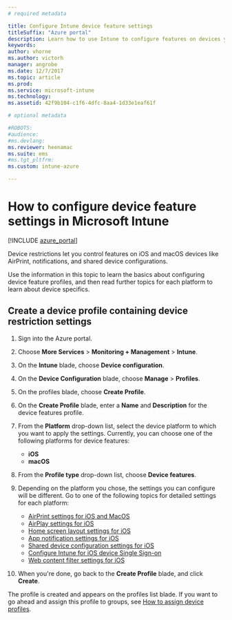 ```yaml
---
# required metadata

title: Configure Intune device feature settings
titleSuffix: "Azure portal"
description: Learn how to use Intune to configure features on devices you manage."
keywords:
author: vhorne
ms.author: victorh
manager: angrobe
ms.date: 12/7/2017
ms.topic: article
ms.prod:
ms.service: microsoft-intune
ms.technology:
ms.assetid: 42f9b104-c1f6-4dfc-8aa4-1d33e1eaf61f

# optional metadata

#ROBOTS:
#audience:
#ms.devlang:
ms.reviewer: heenamac
ms.suite: ems
#ms.tgt_pltfrm:
ms.custom: intune-azure

---
```


# How to configure device feature settings in Microsoft Intune

[!INCLUDE [azure_portal](./includes/azure_portal.md)]

Device restrictions let you control features on iOS and macOS devices like AirPrint, notifications, and shared device configurations.

Use the information in this topic to learn the basics about configuring device feature profiles, and then read further topics for each platform to learn about device specifics.

## Create a device profile containing device restriction settings

1. Sign into the Azure portal.
2. Choose **More Services** > **Monitoring + Management** > **Intune**.
3. On the **Intune** blade, choose **Device configuration**.
2. On the **Device Configuration** blade, choose **Manage** > **Profiles**.
3. On the profiles blade, choose **Create Profile**.
4. On the **Create Profile** blade, enter a **Name** and **Description** for the device features profile.
5. From the **Platform** drop-down list, select the device platform to which you want to apply the settings. Currently, you can choose one of the following platforms for device features:
    - **iOS**
    - **macOS**
6. From the **Profile type** drop-down list, choose **Device features**. 
7. Depending on the platform you chose, the settings you can configure will be different. Go to one of the following topics for detailed settings for each platform:
    - [AirPrint settings for iOS and MacOS](air-print-settings-ios-macos.md)
    - [AirPlay settings for iOS](airplay-settings-ios.md)
    - [Home screen layout settings for iOS](home-screen-settings-ios.md)
    - [App notification settings for iOS](app-notification-settings-ios.md)
    - [Shared device configuration settings for iOS](shared-device-settings-ios.md)
    - [Configure Intune for iOS device Single Sign-on](sso-ios.md)
    - [Web content filter settings for iOS](web-content-filter-settings-ios.md)

8. When you're done, go back to the **Create Profile** blade, and click **Create**.

The profile is created and appears on the profiles list blade.
If you want to go ahead and assign this profile to groups, see [How to assign device profiles](device-profile-assign.md).



